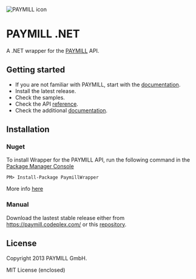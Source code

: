 
![PAYMILL icon](https://static.paymill.com/r/335f99eb3914d517bf392beb1adaf7cccef786b6/img/logo-download_Light.png)

# PAYMILL .NET


A .NET wrapper for the  [PAYMILL](https://www.paymill.com/) API.

## Getting started

- If you are not familiar with PAYMILL, start with the [documentation](https://www.paymill.com/en-gb/documentation-3/).
- Install the latest release.
- Check the samples.
- Check the API [reference](https://www.paymill.com/en-gb/documentation-3/reference/api-reference/).
- Check the additional [documentation](http://paymill.github.io/paymill-js/docs/).

## Installation

### Nuget
To install Wrapper for the PAYMILL API, run the following command in the [Package Manager Console](http://docs.nuget.org/docs/start-here/using-the-package-manager-console)

```
PM> Install-Package PaymillWrapper 
```
More info [here](https://www.nuget.org/packages/PaymillWrapper/)

### Manual
Download the lastest stable release either from https://paymill.codeplex.com/ or this [repository](https://github.com/paymill/paymill-net/releases).

## License

Copyright 2013 PAYMILL GmbH.

MIT License (enclosed)

